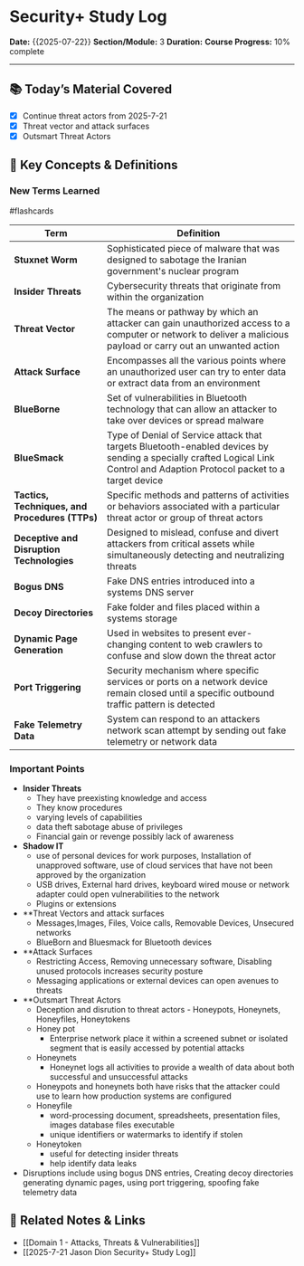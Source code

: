 # Security+ Study Log

**Date:** {{2025-07-22}}
**Section/Module:** 3
**Duration:** 
**Course Progress:** 10% complete

-----

## 📚 Today’s Material Covered

- [x] Continue threat actors from 2025-7-21
- [x] Threat vector and attack surfaces
- [x] Outsmart Threat Actors

## 🔑 Key Concepts & Definitions

### New Terms Learned
#flashcards

| Term                                           | Definition                                                                                                                                                                  |
| ---------------------------------------------- | --------------------------------------------------------------------------------------------------------------------------------------------------------------------------- |
| **Stuxnet Worm**                               | Sophisticated piece of malware that was designed to sabotage the Iranian government's nuclear program                                                                       |
| **Insider Threats**                            | Cybersecurity threats that originate from within the organization                                                                                                           |
| **Threat Vector**                              | The means or pathway by which an attacker can gain unauthorized access to a computer or network to deliver a malicious payload or carry out an unwanted action              |
| **Attack Surface**                             | Encompasses all the various points where an unauthorized user can try to enter data or extract data from an environment                                                     |
| **BlueBorne**                                  | Set of vulnerabilities in Bluetooth technology that can allow an attacker to take over devices or spread malware                                                            |
| **BlueSmack**                                  | Type of Denial of Service attack that targets Bluetooth-enabled devices by sending a specially crafted Logical Link Control and Adaption Protocol packet to a target device |
| **Tactics, Techniques, and Procedures (TTPs)** | Specific methods and patterns of activities or behaviors associated with a particular threat actor or group of threat actors                                                |
| **Deceptive and Disruption Technologies**      | Designed to mislead, confuse and divert attackers from critical assets while simultaneously detecting and neutralizing threats                                              |
| **Bogus DNS**                                  | Fake DNS entries introduced into a systems DNS server                                                                                                                       |
| **Decoy Directories**                          | Fake folder and files placed within a systems storage                                                                                                                       |
| **Dynamic Page Generation**                    | Used in websites to present ever-changing content to web crawlers to confuse and slow down the threat actor                                                                 |
| **Port Triggering**                            | Security mechanism where specific services or ports on a network device remain closed until a specific outbound traffic pattern is detected                                 |
| **Fake Telemetry Data**                        | System can respond to an attackers network scan attempt by sending out fake telemetry or network data                                                                       |

### Important Points

- **Insider Threats**
    - They have preexisting knowledge and access
    - They know procedures
    - varying levels of capabilities
    - data theft sabotage abuse of privileges 
    - Financial gain or revenge possibly lack of awareness
- **Shadow IT**
    - use of personal devices for work purposes, Installation of unapproved software, use of cloud services that have not been approved by the organization
    - USB drives, External hard drives, keyboard wired mouse or network adapter could open vulnerabilities to the network
    - Plugins or extensions
- **Threat Vectors and attack surfaces
    - Messages,Images, Files, Voice calls, Removable Devices, Unsecured networks
    - BlueBorn and Bluesmack for Bluetooth devices
- **Attack Surfaces
    - Restricting Access, Removing unnecessary software, Disabling unused protocols increases security posture 
    - Messaging applications or external devices can open avenues to threats
- **Outsmart Threat Actors
	-  Deception and disrution to threat actors - Honeypots, Honeynets, Honeyfiles, Honeytokens
	- Honey pot
		- Enterprise network place it within a screened subnet or isolated segment that is easily accessed by potential attacks
	- Honeynets
		- Honeynet logs all activities to provide a wealth of data about both successful and unsuccessful attacks
	- Honeypots and honeynets both have risks that the attacker could use to learn how production systems are configured
	- Honeyfile
		- word-processing document, spreadsheets, presentation files, images database files executable
		- unique identifiers or watermarks to identify if stolen
	- Honeytoken
		- useful for detecting insider threats
		- help identify data leaks
- Disruptions include using bogus DNS entries, Creating decoy directories generating dynamic pages, using port triggering, spoofing fake telemetry data
## 🔗 Related Notes & Links

- [[Domain 1 - Attacks, Threats & Vulnerabilities]]
- [[2025-7-21 Jason Dion Security+ Study Log]]



